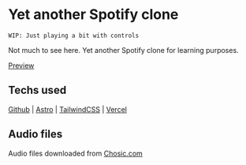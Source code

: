 # Yet another Spotify clone

```
WIP: Just playing a bit with controls
```

Not much to see here. Yet another Spotify clone for learning purposes.

[Preview](https://yasc.juanjodevs.com)

## Techs used

[Github](https://github.com)
|
[Astro](https://astro.build)
|
[TailwindCSS](https://tailwindcss.com)
|
[Vercel](https://vercel.com)

## Audio files

Audio files downloaded from [Chosic.com](https://www.chosic.com)